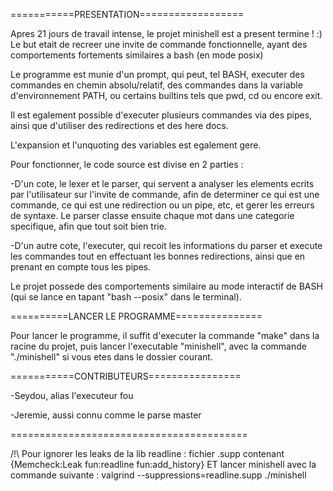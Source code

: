===========PRESENTATION==================

Apres 21 jours de travail intense, le projet minishell est a present termine ! :) 
Le but etait de recreer une invite de commande fonctionnelle, ayant des comportements fortements similaires a bash (en mode posix)

Le programme est munie d'un prompt, qui peut, tel BASH,  executer des commandes en chemin absolu/relatif, des commandes dans la variable d'environnement PATH,
ou certains builtins tels que pwd, cd ou encore exit. 

Il est egalement possible d'executer plusieurs commandes via des pipes, ainsi que d'utiliser des redirections et des here docs.

L'expansion et l'unquoting des variables est egalement gere.

Pour fonctionner, le code source est divise en 2 parties : 

-D'un cote, le lexer et le parser, qui servent a analyser les elements ecrits par l'utilisateur sur l'invite de commande, afin de 
determiner ce qui est une commande, ce qui est une redirection ou un pipe, etc, et gerer les erreurs de syntaxe. Le parser classe ensuite chaque mot dans une categorie
specifique, afin que tout soit bien trie.

-D'un autre cote, l'executer, qui recoit les informations du parser et execute les commandes tout en effectuant les bonnes redirections, ainsi que en prenant 
en compte tous les pipes.

Le projet possede des comportements similaire au mode interactif de BASH (qui se lance en tapant "bash --posix" dans le terminal).

==========LANCER LE PROGRAMME===============

Pour lancer le programme, il suffit d'executer la commande "make" dans la racine du projet, puis lancer l'executable
"minishell", avec la commande "./minishell" si vous etes dans le dossier courant.

===========CONTRIBUTEURS================

-Seydou, alias l'executeur fou

-Jeremie, aussi connu comme le parse master

=========================================






/!\ Pour ignorer les leaks de la lib readline : fichier .supp contenant {Memcheck:Leak fun:readline fun:add_history} 
ET lancer minishell avec la commande suivante : valgrind --suppressions=readline.supp ./minishell

